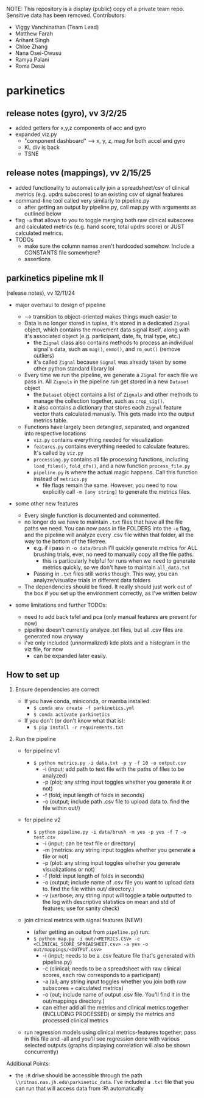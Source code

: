 NOTE: This repository is a display (public) copy of a private team repo. Sensitive data has been removed. Contributors:
* Viggy Vanchinathan (Team Lead)
* Matthew Farah
* Arihant Singh
* Chloe Zhang
* Nana Osei-Owusu
* Ramya Palani
* Roma Desai 

# parkinetics

## release notes (gyro), vv 3/2/25
* added getters for x,y,z components of acc and gyro
* expanded viz.py
    * "component dashboard" --> x, y, z, mag for both accel and gyro
    * KL div is back
    * TSNE
    
## release notes (mappings), vv 2/15/25
* added functionality to automatically join a spreadsheet/csv of clinical metrics (e.g. updrs subscores) to an existing csv of signal features
* command-line tool called very similarly to pipeline.py
    * after getting an output by pipeline.py, call map.py with arguments as outlined below
* flag `-a` that allows to you to toggle merging both raw clinical subscores and calculated metrics (e.g. hand score, total updrs score) or JUST calculated metrics.
* TODOs
    * make sure the column names aren't hardcoded somehow. Include a CONSTANTS file somewhere?
    * assertions

## parkinetics pipeline mk II 
(release notes), vv 12/11/24

* major overhaul to design of pipeline
    * --> transition to object-oriented makes things much easier to
    * Data is no longer stored in tuples, it's stored in a dedicated `Zignal` object, which contains the movement data signal itself, along with it's associated object (e.g. participant, date, fs, trial type, etc.)
        * the `Zignal` class also contains methods to process an individual signal's data, such as `mag()`, `enmo()`, and `rm_out()` (remove outliers)
        * it's called `Zignal` because `Signal` was already taken by some other python standard library lol
    * Every time we run the pipeline, we generate a `Zignal` for each file we pass in. All `Zignals`
    in the pipeline run get stored in a new `Dataset` object
        * the `Dataset` object contains a list of `Zignals` and other methods to manage the collection together, such as `crop_sig()`.
        * it also contains a dictionary that stores each `Zignal` feature vector thats calculated manually. This gets made into the output metrics table.
    * Functions have largely been detangled, separated, and organized into respective locations
        * `viz.py` contains everything needed for visualization
        * `features.py` contains everything needed to calculate features. It's called by `viz.py`
        * `processing.py` contains all file processing functions, including `load_files()`, `fold_dfs()`, and a new function `process_file.py`
        * `pipeline.py` is where the actual magic happens. Call this function instead of `metrics.py` 
            * file flags remain the same. However, you need to now explicitly call `-m [any string]` to generate the metrics files.

* some other new features
    * Every single function is documented and commented. 
    * no longer do we have to maintain `.txt` files that have all the file paths we need. You can now pass in file FOLDERS into the `-o` flag, and the pipeline will analyze every .csv file within that folder, all the way to the bottom of the filetree. 
        * e.g. if i pass in `-o data/brush` I'll quickly generate metrics for ALL brushing trials, ever, no need to manually copy all the file paths.
            * this is particularly helpful for runs when we need to generate metrics quickly, so we don't have to maintain `all_data.txt`
        * Passing in `.txt` files still works though. This way, you can analyze/visualize trials in different data folders
    * The dependencies should be fixed. It really should just work out of the box if you set up the environment correctly, as I've written below

* some limitations and further TODOs:
    * need to add back tsfel and pca (only manual features are present for now)
    * pipeline doesn't currently analyze .txt files, but all .csv files are generated now anyway
    * i've only included (unnormalized) kde plots and a histogram in the viz file, for now
        * can be expanded later easily.

## How to set up

1. Ensure dependencies are correct
    * If you have conda, miniconda, or mamba installed:
        * `$ conda env create -f parkinetics.yml`
        * `$ conda activate parkinetics`
    * If you don't (or don't know what that is):
        * `$ pip install -r requirements.txt`

2. Run the pipeline 
    * for pipeline v1
        * `$ python metrics.py -i data.txt -p y -f 10 -o output.csv`
            * -i (input; add path to text file with the paths of files to be analyzed)
            * -p (plot; any string input toggles whether you generate it or not)
            * -f (fold; input length of folds in seconds)
            * -o (output; include path .csv file to upload data to. find the file within out/)
    
    * for pipeline v2
        * `$ python pipeline.py -i data/brush -m yes -p yes -f 7 -o test.csv`
            * -i (input; can be text file or directory)
            * -m (metrics: any string input toggles whether you generate a file or not)
            * -p (plot: any string input toggles whether you generate visualizations or not)
            * -f (fold: input length of folds in seconds)
            * -o (output; include name of .csv file you want to upload data to. find the file within out/ directory.)
            * -v (verbose; any string input will toggle a table outputted to the log with descriptive statistics on mean and std of features; use for sanity check)

    * join clinical metrics with signal features (NEW!)
        * (after getting an output from `pipeline.py`) run:
        * `$ python map.py -i out/<METRICS.CSV> -c <CLINICAL_SCORE_SPREADSHEET.csv> -a yes -o out/mappings/<OUTPUT.csv>`
            * -i (input; needs to be a .csv feature file that's generated with pipeline.py)
            * -c (clinical; needs to be a spreadsheet with raw clinical scores, each row corresponds to a participant)
            * -a (all; any string input toggles whether you join both raw subscores + calculated metrics)
            * -o (out; include name of output .csv file. You'll find it in the out/mappings directory.)
            * can either add all the metrics and clinical metrics together (INCLUDING PROCESSED) or simply the metrics and processed 
            clinical metrics
    * run regression models using clinical metrics-features together; pass in this file and -all and you'll see regression done with
    various selected outputs (graphs displaying correlation will also be shown concurrently)

Additional Points:
* the `:R` drive should be accessible through the path `\\ritnas.nas.jh.edu\parkinetic_data`. I've included a `.txt` file that you can run that will access data from :R\ automatically